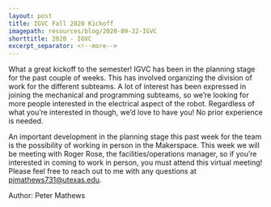 ```yaml
---
layout: post
title: IGVC Fall 2020 Kickoff
imagepath: resources/blog/2020-09-22-IGVC
shorttitle: 2020 - IGVC
excerpt_separator: <!--more-->
---
```


What a great kickoff to the semester! IGVC has been in the planning stage for the past couple of weeks. This has involved organizing the division of work for the different subteams. <!--more--> A lot of interest has been expressed in joining the mechanical and programming subteams, so we’re looking for more people interested in the electrical aspect of the robot. Regardless of what you’re interested in though, we’d love to have you! No prior experience is needed.

An important development in the planning stage this past week for the team is the possibility of working in person in the Makerspace. This week we will be meeting with Roger Rose, the facilities/operations manager, so if you’re interested in coming to work in person, you must attend this virtual meeting! Please feel free to reach out to me with any questions at pjmathews731@utexas.edu.

Author: Peter Mathews
